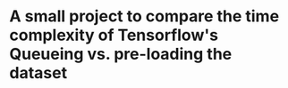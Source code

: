 # A small project to compare the time complexity of Tensorflow's Queueing vs. pre-loading the dataset


